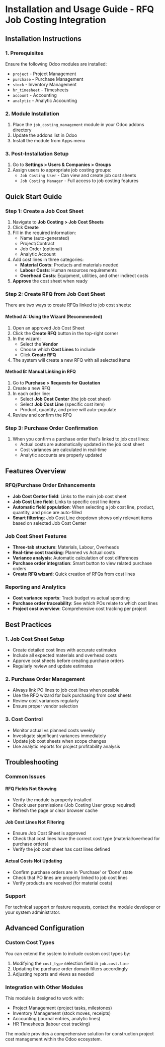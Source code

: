 # Installation and Usage Guide - RFQ Job Costing Integration

## Installation Instructions

### 1. Prerequisites
Ensure the following Odoo modules are installed:
- `project` - Project Management
- `purchase` - Purchase Management
- `stock` - Inventory Management
- `hr_timesheet` - Timesheets
- `account` - Accounting
- `analytic` - Analytic Accounting

### 2. Module Installation
1. Place the `job_costing_management` module in your Odoo addons directory
2. Update the addons list in Odoo
3. Install the module from Apps menu

### 3. Post-Installation Setup
1. Go to **Settings > Users & Companies > Groups**
2. Assign users to appropriate job costing groups:
   - `Job Costing User` - Can view and create job cost sheets
   - `Job Costing Manager` - Full access to job costing features

## Quick Start Guide

### Step 1: Create a Job Cost Sheet
1. Navigate to **Job Costing > Job Cost Sheets**
2. Click **Create**
3. Fill in the required information:
   - Name (auto-generated)
   - Project/Contract
   - Job Order (optional)
   - Analytic Account
4. Add cost lines in three categories:
   - **Material Costs**: Products and materials needed
   - **Labour Costs**: Human resources requirements
   - **Overhead Costs**: Equipment, utilities, and other indirect costs
5. **Approve** the cost sheet when ready

### Step 2: Create RFQ from Job Cost Sheet
There are two ways to create RFQs linked to job cost sheets:

#### Method A: Using the Wizard (Recommended)
1. Open an approved Job Cost Sheet
2. Click the **Create RFQ** button in the top-right corner
3. In the wizard:
   - Select the **Vendor**
   - Choose which **Cost Lines** to include
   - Click **Create RFQ**
4. The system will create a new RFQ with all selected items

#### Method B: Manual Linking in RFQ
1. Go to **Purchase > Requests for Quotation**
2. Create a new RFQ
3. In each order line:
   - Select **Job Cost Center** (the job cost sheet)
   - Select **Job Cost Line** (specific cost item)
   - Product, quantity, and price will auto-populate
4. Review and confirm the RFQ

### Step 3: Purchase Order Confirmation
1. When you confirm a purchase order that's linked to job cost lines:
   - Actual costs are automatically updated in the job cost sheet
   - Cost variances are calculated in real-time
   - Analytic accounts are properly updated

## Features Overview

### RFQ/Purchase Order Enhancements
- **Job Cost Center field**: Links to the main job cost sheet
- **Job Cost Line field**: Links to specific cost line items
- **Automatic field population**: When selecting a job cost line, product, quantity, and price are auto-filled
- **Smart filtering**: Job Cost Line dropdown shows only relevant items based on selected Job Cost Center

### Job Cost Sheet Features
- **Three-tab structure**: Materials, Labour, Overheads
- **Real-time cost tracking**: Planned vs Actual costs
- **Variance analysis**: Automatic calculation of cost differences
- **Purchase order integration**: Smart button to view related purchase orders
- **Create RFQ wizard**: Quick creation of RFQs from cost lines

### Reporting and Analytics
- **Cost variance reports**: Track budget vs actual spending
- **Purchase order traceability**: See which POs relate to which cost lines
- **Project cost overview**: Comprehensive cost tracking per project

## Best Practices

### 1. Job Cost Sheet Setup
- Create detailed cost lines with accurate estimates
- Include all expected materials and overhead costs
- Approve cost sheets before creating purchase orders
- Regularly review and update estimates

### 2. Purchase Order Management
- Always link PO lines to job cost lines when possible
- Use the RFQ wizard for bulk purchasing from cost sheets
- Review cost variances regularly
- Ensure proper vendor selection

### 3. Cost Control
- Monitor actual vs planned costs weekly
- Investigate significant variances immediately
- Update job cost sheets when scope changes
- Use analytic reports for project profitability analysis

## Troubleshooting

### Common Issues

#### RFQ Fields Not Showing
- Verify the module is properly installed
- Check user permissions (Job Costing User group required)
- Refresh the page or clear browser cache

#### Job Cost Lines Not Filtering
- Ensure Job Cost Sheet is approved
- Check that cost lines have the correct cost type (material/overhead for purchase orders)
- Verify the job cost sheet has cost lines defined

#### Actual Costs Not Updating
- Confirm purchase orders are in 'Purchase' or 'Done' state
- Check that PO lines are properly linked to job cost lines
- Verify products are received (for material costs)

### Support
For technical support or feature requests, contact the module developer or your system administrator.

## Advanced Configuration

### Custom Cost Types
You can extend the system to include custom cost types by:
1. Modifying the `cost_type` selection field in `job.cost.line`
2. Updating the purchase order domain filters accordingly
3. Adjusting reports and views as needed

### Integration with Other Modules
This module is designed to work with:
- Project Management (project tasks, milestones)
- Inventory Management (stock moves, receipts)
- Accounting (journal entries, analytic lines)
- HR Timesheets (labour cost tracking)

The module provides a comprehensive solution for construction project cost management within the Odoo ecosystem.
